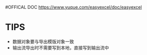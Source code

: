 #OFFICAL DOC
https://www.yuque.com/easyexcel/doc/easyexcel

# TIPS
* 数据对象要与导出模版对象一致
* 输出流导出时不需要写到本地，直接写到输出流中